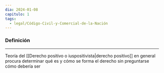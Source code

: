 ```yaml
---
dia: 2024-01-08
capitulo: 1
tags:
  - legal/Código-Civil-y-Comercial-de-la-Nación
---
```

### Definición
---
Teoría del [[Derecho positivo o iuspositivista|derecho positivo]] en general procura determinar qué es y cómo se forma el derecho sin preguntarse cómo debería ser